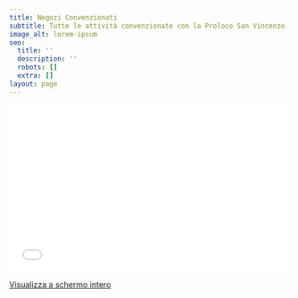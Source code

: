 ```yaml
---
title: Negozi Convenzionati
subtitle: Tutte le attività convenzionate con la Proloco San Vincenzo
image_alt: lorem-ipsum
seo:
  title: ''
  description: ''
  robots: []
  extra: []
layout: page
---
```


<iframe width="100%" height="300px" frameborder="0" allowfullscreen src="//umap.openstreetmap.fr/it/map/negozi-convenzionati-proloco-san-vincenzo_686350?scaleControl=false&miniMap=false&scrollWheelZoom=false&zoomControl=true&allowEdit=false&moreControl=true&searchControl=null&tilelayersControl=null&embedControl=null&datalayersControl=true&onLoadPanel=undefined&captionBar=false"></iframe><p><a href="//umap.openstreetmap.fr/it/map/negozi-convenzionati-proloco-san-vincenzo_686350">Visualizza a schermo intero</a></p>
